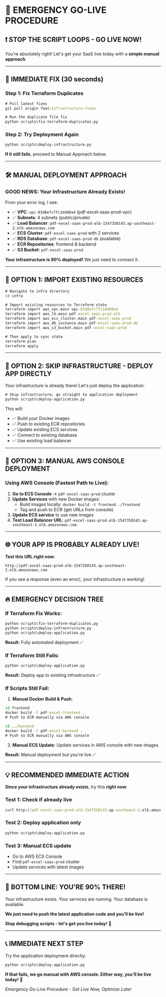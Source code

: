 # 🚀 EMERGENCY GO-LIVE PROCEDURE

## ❗ **STOP THE SCRIPT LOOPS - GO LIVE NOW!**

You're absolutely right! Let's get your SaaS live today with a **simple manual approach**.

---

## 🔧 **IMMEDIATE FIX (30 seconds)**

### **Step 1: Fix Terraform Duplicates**
```cmd
# Pull latest fixes
git pull origin feat/infrastructure-clean

# Run the duplicate file fix
python scripts\fix-terraform-duplicates.py
```

### **Step 2: Try Deployment Again**
```cmd
python scripts\deploy-infrastructure.py
```

**If it still fails**, proceed to Manual Approach below.

---

## 🛠️ **MANUAL DEPLOYMENT APPROACH**

### **GOOD NEWS: Your Infrastructure Already Exists!**

From your error log, I see:
- ✅ **VPC**: `vpc-03d8efc7fc1d488a4` (pdf-excel-saas-prod-vpc)
- ✅ **Subnets**: 4 subnets (public/private)  
- ✅ **Load Balancer**: `pdf-excel-saas-prod-alb-1547358143.ap-southeast-2.elb.amazonaws.com`
- ✅ **ECS Cluster**: `pdf-excel-saas-prod` with 2 services
- ✅ **RDS Database**: `pdf-excel-saas-prod-db` (available)
- ✅ **ECR Repositories**: frontend & backend
- ✅ **S3 Bucket**: `pdf-excel-saas-prod`

**Your infrastructure is 90% deployed!** We just need to connect it.

---

## 🎯 **OPTION 1: IMPORT EXISTING RESOURCES**

```cmd
# Navigate to infra directory
cd infra

# Import existing resources to Terraform state
terraform import aws_vpc.main vpc-03d8efc7fc1d488a4
terraform import aws_lb.main pdf-excel-saas-prod-alb
terraform import aws_ecs_cluster.main pdf-excel-saas-prod
terraform import aws_db_instance.main pdf-excel-saas-prod-db
terraform import aws_s3_bucket.main pdf-excel-saas-prod

# Then apply to sync state
terraform plan
terraform apply
```

---

## 🎯 **OPTION 2: SKIP INFRASTRUCTURE - DEPLOY APP DIRECTLY**

Your infrastructure is already there! Let's just deploy the application:

```cmd
# Skip infrastructure, go straight to application deployment
python scripts\deploy-application.py
```

This will:
- ✅ Build your Docker images
- ✅ Push to existing ECR repositories  
- ✅ Update existing ECS services
- ✅ Connect to existing database
- ✅ Use existing load balancer

---

## 🎯 **OPTION 3: MANUAL AWS CONSOLE DEPLOYMENT**

### **Using AWS Console (Fastest Path to Live):**

1. **Go to ECS Console** → `pdf-excel-saas-prod` cluster
2. **Update Services** with new Docker images:
   - Build images locally: `docker build -t frontend ./frontend`
   - Tag and push to ECR (get URLs from console)
3. **Update ECS service** to use new images
4. **Test Load Balancer URL**: `pdf-excel-saas-prod-alb-1547358143.ap-southeast-2.elb.amazonaws.com`

---

## 🌐 **YOUR APP IS PROBABLY ALREADY LIVE!**

**Test this URL right now:**
```
http://pdf-excel-saas-prod-alb-1547358143.ap-southeast-2.elb.amazonaws.com
```

If you see a response (even an error), your infrastructure is working!

---

## 🔥 **EMERGENCY DECISION TREE**

### **If Terraform Fix Works:**
```cmd
python scripts\fix-terraform-duplicates.py
python scripts\deploy-infrastructure.py
python scripts\deploy-application.py
```
**Result**: Fully automated deployment ✅

### **If Terraform Still Fails:**
```cmd
python scripts\deploy-application.py
```
**Result**: Deploy app to existing infrastructure ✅

### **If Scripts Still Fail:**
1. **Manual Docker Build & Push**:
```cmd
cd frontend
docker build -t pdf-excel-frontend .
# Push to ECR manually via AWS console

cd ../backend  
docker build -t pdf-excel-backend .
# Push to ECR manually via AWS console
```

2. **Manual ECS Update**: Update services in AWS console with new images

**Result**: Manual deployment but you're live ✅

---

## 💡 **RECOMMENDED IMMEDIATE ACTION**

**Since your infrastructure already exists**, try this **right now**:

### **Test 1: Check if already live**
```cmd
curl http://pdf-excel-saas-prod-alb-1547358143.ap-southeast-2.elb.amazonaws.com/health
```

### **Test 2: Deploy application only**
```cmd
python scripts\deploy-application.py
```

### **Test 3: Manual ECS update**
- Go to AWS ECS Console
- Find `pdf-excel-saas-prod` cluster  
- Update services with latest images

---

## 🎉 **BOTTOM LINE: YOU'RE 90% THERE!**

Your infrastructure exists. Your services are running. Your database is available.

**We just need to push the latest application code and you'll be live!**

**Stop debugging scripts - let's get you live today!** 🚀

---

## 📞 **IMMEDIATE NEXT STEP**

Try the application deployment directly:
```cmd
python scripts\deploy-application.py
```

**If that fails, we go manual with AWS console. Either way, you'll be live today!** 💪

*Emergency Go-Live Procedure - Get Live Now, Optimize Later*
